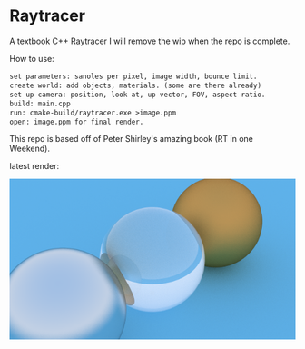 # Raytracer
A textbook C++ Raytracer 
I will remove the wip when the repo is complete.

How to use: 

    set parameters: sanoles per pixel, image width, bounce limit.
    create world: add objects, materials. (some are there already)
    set up camera: position, look at, up vector, FOV, aspect ratio.
    build: main.cpp
    run: cmake-build/raytracer.exe >image.ppm
    open: image.ppm for final render.
    

This repo is based off of Peter Shirley's amazing book (RT in one Weekend).

latest render: 
<p align="center">
  <img src="Assets/rt_test.png" alt="drawing" width="600"/>
</p>

